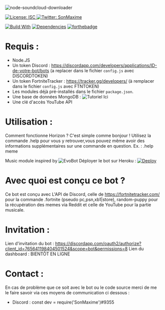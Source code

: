 ![node-soundcloud-downloader](https://socialify.git.ci/SonMaxime/Nobara.JS/image?description=1&font=Raleway&forks=1&issues=1&language=1&owner=1&pattern=Charlie%20Brown&pulls=1&stargazers=1&theme=Dark)

<p>
  <a href="https://github.com/SonMaxime/Nobara.JS/master/LICENSE" target="_blank">
    <img alt="License: ISC" src="https://img.shields.io/badge/License-ISC-yellow.svg" />
  </a>
  <a href="https://twitter.com/SonMaxime_" target="_blank">
    <img alt="Twitter: SonMaxime" src="https://img.shields.io/twitter/follow/sonmaxime_.svg?style=social" />
  </a>
</p>

[![Build With](https://img.shields.io/npm/v/discord.js.svg?maxAge=3600)](https://www.npmjs.com/package/discord.js)
[![Dependencies](https://img.shields.io/david/expressjs/express.svg)](https://github.com/SonMaxime/HorizonBot/blob/v1.x/package.json)
[![forthebadge](https://forthebadge.com/images/badges/made-with-javascript.svg)](https://forthebadge.com)

# Requis : 
- Node.JS
- Un token Discord : https://discordapp.com/developers/applications/ID-de-votre-bot/bots (a replacer dans le fichier `config.js` avec DISCORDTOKEN)
- Un token FortniteTracker : https://tracker.gg/developers/ (à remplacer dans le fichier `config.js` avec FTNTOKEN)
- Les modules déjà pré-installés dans le fichier `package.json`.
- Une base de données MongoDB : ![Tutoriel Ici](https://github.com/SonMaxime/HorizonBot/wiki/Base-de-donn%C3%A9es-Mongo.)
- Une clé d'accès YouTube API

# Utilisation :
Comment fonctionne Horizon ? C'est simple comme bonjour ! 
Utilisez la commande .help pour vous y retrouver,vous pouvez même avoir des informations supplémentaires sur une commande en question. Ex. : .help meme 

Music module inspired by ![EvoBot](https://github.com/eritislami)
Déployer le bot sur Heroku : [![Deploy](https://www.herokucdn.com/deploy/button.svg)](https://heroku.com/deploy?template=https://github.com/SonMaxime/HorizonBot/tree/heroku)

# Avec quoi est conçu ce bot ? 
Ce bot est conçu avec L'API de Discord, celle de https://fortnitetracker.com/ pour la commande .fortnite (pseudo pc,psn,xb1|store), random-puppy pour la récupération des memes via Reddit et celle de YouTube pour la partie musicale.

# Invitation :

Lien d'invitation du bot : https://discordapp.com/oauth2/authorize?client_id=765641198404501524&scope=bot&permissions=8
Lien du dashboard : BIENTÔT EN LIGNE

# Contact :
En cas de problème que ce soit avec le bot ou le code source merci de me le faire savoir via ces moyens de communication ci dessous :

- Discord : const dev = require('SonMaxime')#9355
